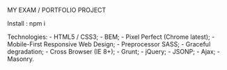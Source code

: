 MY EXAM / PORTFOLIO PROJECT

Install : npm i

Technologies: - HTML5 / CSS3;
              - BEM;
              - Pixel Perfect (Chrome latest);
              - Mobile-First Responsive Web Design;
              - Preprocessor SASS;
              - Graceful degradation;
              - Cross Browser (IE 8+);
              - Grunt;
              - jQuery;
              - JSONP;
              - Ajax;
              - Masonry.


